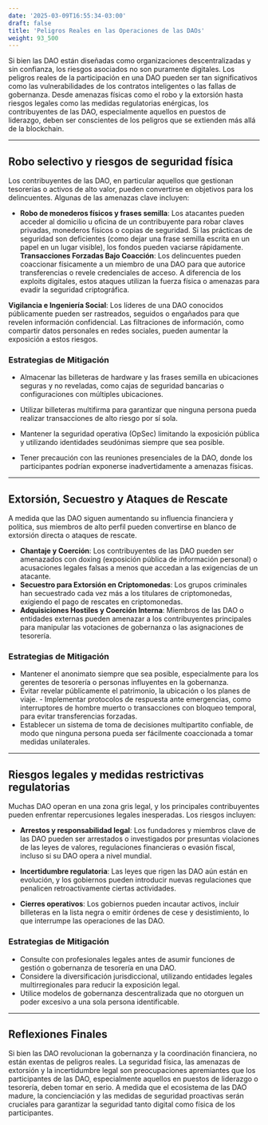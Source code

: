 ```yaml
---
date: '2025-03-09T16:55:34-03:00'
draft: false
title: 'Peligros Reales en las Operaciones de las DAOs'
weight: 93_500
---
```


Si bien las DAO están diseñadas como organizaciones descentralizadas y sin confianza, los riesgos asociados no son puramente digitales. Los peligros reales de la participación en una DAO pueden ser tan significativos como las vulnerabilidades de los contratos inteligentes o las fallas de gobernanza. Desde amenazas físicas como el robo y la extorsión hasta riesgos legales como las medidas regulatorias enérgicas, los contribuyentes de las DAO, especialmente aquellos en puestos de liderazgo, deben ser conscientes de los peligros que se extienden más allá de la blockchain.

---

## **Robo selectivo y riesgos de seguridad física**

Los contribuyentes de las DAO, en particular aquellos que gestionan tesorerías o activos de alto valor, pueden convertirse en objetivos para los delincuentes. Algunas de las amenazas clave incluyen:

- **Robo de monederos físicos y frases semilla**: Los atacantes pueden acceder al domicilio u oficina de un contribuyente para robar claves privadas, monederos físicos o copias de seguridad. Si las prácticas de seguridad son deficientes (como dejar una frase semilla escrita en un papel en un lugar visible), los fondos pueden vaciarse rápidamente. **Transacciones Forzadas Bajo Coacción**: Los delincuentes pueden coaccionar físicamente a un miembro de una DAO para que autorice transferencias o revele credenciales de acceso. A diferencia de los exploits digitales, estos ataques utilizan la fuerza física o amenazas para evadir la seguridad criptográfica.

**Vigilancia e Ingeniería Social**: Los líderes de una DAO conocidos públicamente pueden ser rastreados, seguidos o engañados para que revelen información confidencial. Las filtraciones de información, como compartir datos personales en redes sociales, pueden aumentar la exposición a estos riesgos.

### **Estrategias de Mitigación**

- Almacenar las billeteras de hardware y las frases semilla en ubicaciones seguras y no reveladas, como cajas de seguridad bancarias o configuraciones con múltiples ubicaciones.

- Utilizar billeteras multifirma para garantizar que ninguna persona pueda realizar transacciones de alto riesgo por sí sola.

- Mantener la seguridad operativa (OpSec) limitando la exposición pública y utilizando identidades seudónimas siempre que sea posible.

- Tener precaución con las reuniones presenciales de la DAO, donde los participantes podrían exponerse inadvertidamente a amenazas físicas.

---

## **Extorsión, Secuestro y Ataques de Rescate**

A medida que las DAO siguen aumentando su influencia financiera y política, sus miembros de alto perfil pueden convertirse en blanco de extorsión directa o ataques de rescate.

- **Chantaje y Coerción**: Los contribuyentes de las DAO pueden ser amenazados con doxing (exposición pública de información personal) o acusaciones legales falsas a menos que accedan a las exigencias de un atacante.
- **Secuestro para Extorsión en Criptomonedas**: Los grupos criminales han secuestrado cada vez más a los titulares de criptomonedas, exigiendo el pago de rescates en criptomonedas.
- **Adquisiciones Hostiles y Coerción Interna**: Miembros de las DAO o entidades externas pueden amenazar a los contribuyentes principales para manipular las votaciones de gobernanza o las asignaciones de tesorería.

### **Estrategias de Mitigación**
- Mantener el anonimato siempre que sea posible, especialmente para los gerentes de tesorería o personas influyentes en la gobernanza.
- Evitar revelar públicamente el patrimonio, la ubicación o los planes de viaje. - Implementar protocolos de respuesta ante emergencias, como interruptores de hombre muerto o transacciones con bloqueo temporal, para evitar transferencias forzadas.
- Establecer un sistema de toma de decisiones multipartito confiable, de modo que ninguna persona pueda ser fácilmente coaccionada a tomar medidas unilaterales.

---

## **Riesgos legales y medidas restrictivas regulatorias**

Muchas DAO operan en una zona gris legal, y los principales contribuyentes pueden enfrentar repercusiones legales inesperadas. Los riesgos incluyen:

- **Arrestos y responsabilidad legal**: Los fundadores y miembros clave de las DAO pueden ser arrestados o investigados por presuntas violaciones de las leyes de valores, regulaciones financieras o evasión fiscal, incluso si su DAO opera a nivel mundial.

- **Incertidumbre regulatoria**: Las leyes que rigen las DAO aún están en evolución, y los gobiernos pueden introducir nuevas regulaciones que penalicen retroactivamente ciertas actividades.

- **Cierres operativos**: Los gobiernos pueden incautar activos, incluir billeteras en la lista negra o emitir órdenes de cese y desistimiento, lo que interrumpe las operaciones de las DAO.

### **Estrategias de Mitigación**
- Consulte con profesionales legales antes de asumir funciones de gestión o gobernanza de tesorería en una DAO.
- Considere la diversificación jurisdiccional, utilizando entidades legales multirregionales para reducir la exposición legal.
- Utilice modelos de gobernanza descentralizada que no otorguen un poder excesivo a una sola persona identificable.

---

## **Reflexiones Finales**

Si bien las DAO revolucionan la gobernanza y la coordinación financiera, no están exentas de peligros reales. La seguridad física, las amenazas de extorsión y la incertidumbre legal son preocupaciones apremiantes que los participantes de las DAO, especialmente aquellos en puestos de liderazgo o tesorería, deben tomar en serio. A medida que el ecosistema de las DAO madure, la concienciación y las medidas de seguridad proactivas serán cruciales para garantizar la seguridad tanto digital como física de los participantes.
